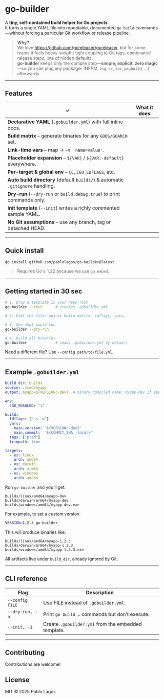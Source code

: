 # go-builder

A **tiny, self-contained build helper for Go projects**.  
It turns a single YAML file into repeatable, documented `go build` commands—without forcing a particular Git workflow or release pipeline.

> **Why?**  
> We love <https://github.com/goreleaser/goreleaser>, but for some teams it feels heavy-weight: tight coupling to Git tags, opinionated release steps, lots of hidden defaults.  
> **go-builder** keeps only the compile step—**simple, explicit, zero magic**—so you can plug any packager (NFPM, `zig cc`, `tar`, `pkgbuild`, …) afterwards.

---

## Features

| ✓ | What it does |
|---|--------------|
| **Declarative YAML** (`.gobuilder.yml`) with full inline docs. |
| **Build matrix** – generate binaries for any `GOOS/GOARCH` set. |
| **Link-time vars** – map → `-X 'name=value'`. |
| **Placeholder expansion** – `${VAR}` / `${VAR:-default}` everywhere. |
| **Per-target & global env** – `CC`, `CGO_LDFLAGS`, etc. |
| **Auto build directory** (default `builds/`) & automatic `.gitignore` handling. |
| **Dry-run** (`--dry-run` or `build.debug:true`) to print commands only. |
| **Init template** (`--init`) writes a richly commented sample YAML. |
| **No Git assumptions** – use any branch, tag or detached HEAD. |

---

## Quick install

```bash
go install github.com/pablolagos/go-builder@latest
````

> Requires Go ≥ 1.22 because we use `go:embed`.

---

## Getting started in 30 sec

```bash
# 1. Drop a template in your repo root
go-builder --init      # creates .gobuilder.yml

# 2. Edit the file: adjust build matrix, ldflags, vars…

# 3. See what would run
go-builder --dry-run

# 4. Build all binaries
go-builder             # reads .gobuilder.yml by default
```

Need a different file? Use `--config path/to/file.yml`.

---

## Example `.gobuilder.yml`

```yaml
build_dir: builds
source: ./cmd/myapp
output: myapp-${VERSION:-dev}  # binary compiled name: myapp-dev if $VERSION is defined it will replace "dev"

env:
  CGO_ENABLED: "1"

build:
  ldflags: ["-s -w"]
  vars:
    main.version: "${VERSION:-dev}"
    main.commit:  "${COMMIT_SHA:-local}"
  tags: ["prod"]
  trimpath: true

targets:
  - os: linux
    arch: amd64
  - os: darwin
    arch: arm64
  - os: windows
    arch: amd64
```

Run `go-builder` and you’ll get:

```
builds/linux/amd64/myapp-dev
builds/darwin/arm64/myapp-dev
builds/windows/amd64/myapp-dev.exe
```

For example, to set a custom version:

```bash
VERSION=1.2.3 go-builder
```

This will produce binaries like:

```
builds/linux/amd64/myapp-1.2.3
builds/darwin/arm64/myapp-1.2.3
builds/windows/amd64/myapp-1.2.3.exe
```

All artifacts live under `build_dir`, already ignored by Git.

---

## CLI reference

| Flag            | Description                                         |
| --------------- | --------------------------------------------------- |
| `--config FILE` | Use FILE instead of `.gobuilder.yml`.               |
| `--dry-run, -n` | Print `go build …` commands but don’t execute.      |
| `--init, -i`    | Create `.gobuilder.yml` from the embedded template. |

---

## Contributing

Contributions are welcome!

## License

MIT © 2025 Pablo Lagos

```
